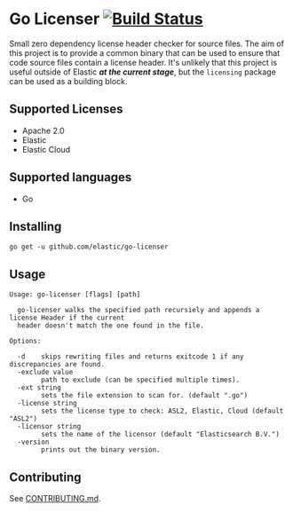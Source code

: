# Go Licenser [![Build Status](https://travis-ci.org/elastic/go-licenser.svg?branch=master)](https://travis-ci.org/elastic/go-licenser)

Small zero dependency license header checker for source files. The aim of this project is to provide a common
binary that can be used to ensure that code source files contain a license header. It's unlikely that this project
is useful outside of Elastic **_at the current stage_**, but the `licensing` package can be used as a building block.

## Supported Licenses

* Apache 2.0
* Elastic
* Elastic Cloud

## Supported languages

* Go

## Installing

```
go get -u github.com/elastic/go-licenser
```

## Usage

```
Usage: go-licenser [flags] [path]

  go-licenser walks the specified path recursiely and appends a license Header if the current
  header doesn't match the one found in the file.

Options:

  -d	skips rewriting files and returns exitcode 1 if any discrepancies are found.
  -exclude value
    	path to exclude (can be specified multiple times).
  -ext string
    	sets the file extension to scan for. (default ".go")
  -license string
    	sets the license type to check: ASL2, Elastic, Cloud (default "ASL2")
  -licensor string
        sets the name of the licensor (default "Elasticsearch B.V.")
  -version
    	prints out the binary version.
```

## Contributing

See [CONTRIBUTING.md](./CONTRIBUTING.md).

